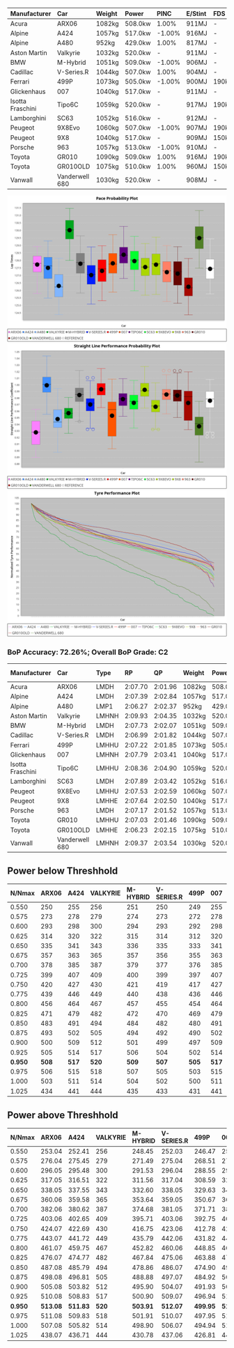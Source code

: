| Manufacturer     | Car            | Weight | Power   | PINC    | E/Stint | FDS     |
|:-|:-|:-|:-|:-|:-|:-|
| Acura            | ARX06          | 1082kg | 508.0kw | 1.00%   | 911MJ   |    -    |
| Alpine           | A424           | 1057kg | 517.0kw | -1.00%  | 916MJ   |    -    |
| Alpine           | A480           | 952kg  | 429.0kw | 1.00%   | 817MJ   |    -    |
| Aston Martin     | Valkyrie       | 1032kg | 520.0kw |    -    | 911MJ   |    -    |
| BMW              | M-Hybrid       | 1051kg | 509.0kw | -1.00%  | 906MJ   |    -    |
| Cadillac         | V-Series.R     | 1044kg | 507.0kw | 1.00%   | 904MJ   |    -    |
| Ferrari          | 499P           | 1073kg | 505.0kw | -1.00%  | 900MJ   | 190kph  |
| Glickenhaus      | 007            | 1040kg | 517.0kw |    -    | 911MJ   |    -    |
| Isotta Fraschini | Tipo6C         | 1059kg | 520.0kw |    -    | 917MJ   | 190kph  |
| Lamborghini      | SC63           | 1052kg | 516.0kw |    -    | 912MJ   |    -    |
| Peugeot          | 9X8Evo         | 1060kg | 507.0kw | -1.00%  | 907MJ   | 190kph  |
| Peugeot          | 9X8            | 1040kg | 517.0kw |    -    | 909MJ   | 150kph  |
| Porsche          | 963            | 1057kg | 513.0kw | -1.00%  | 910MJ   |    -    |
| Toyota           | GR010          | 1090kg | 509.0kw | 1.00%   | 916MJ   | 190kph  |
| Toyota           | GR010OLD       | 1075kg | 510.0kw | 1.00%   | 960MJ   | 150kph  |
| Vanwall          | Vanderwell 680 | 1030kg | 520.0kw |    -    | 908MJ   |    -    |

![PACECHART](./IMG/ACOMETHOD.png)
![STRAIGHTLINEPERFORMANCECHART](./IMG/ACOMETHOD_sp.png)
![TYREPERFORMANCECHART](./IMG/ACOMETHOD_tw.png)

### BoP Accuracy: 72.26%; Overall BoP Grade: C2
| Manufacturer     | Car            | Type  | RP      | QP      | Weight | Power¹  | Threshhold | PINC    | Power²   | E/Stint | AVG Vmax  | FDS     | RDLC | L/Stint | BOP-Grade | Model Accuracy | Model Points | Match%  | SimDiff |
|:-|:-|:-|:-|:-|:-|:-|:-|:-|:-|:-|:-|:-|:-|:-|:-|:-|:-|:-|:-|
| Acura            | ARX06          | LMDH  | 2:07.70 | 2:01.96 | 1082kg | 508.0kw | 210.0kph   | 1.00%   | 513.10kw |  911MJ  | 296.06kph |    -    | 0.99 | 25      | +B2       | 100.00%        | 996          | 82.83%  | #       |
| Alpine           | A424           | LMDH  | 2:07.39 | 2:02.84 | 1057kg | 517.0kw | 210.0kph   | -1.00%  | 511.80kw |  916MJ  | 310.06kph |    -    | 0.99 | 25      | -A2       | 99.49%         | 1360         | 92.14%  | #       |
| Alpine           | A480           | LMP1  | 2:06.27 | 2:02.37 |  952kg | 429.0kw | 210.0kph   | 1.00%   | 433.30kw |  817MJ  | 298.48kph |    -    | 0.97 | 23      | -Ω1       | 97.75%         | 1567         | 45.03%  | -0.69   |
| Aston Martin     | Valkyrie       | LMHNH | 2:09.93 | 2:04.35 | 1032kg | 520.0kw | 210.0kph   |    -    | 520.00kw |  911MJ  | 304.13kph |    -    | 1.04 | 25      | +Ω1       | 100.00%        | 312          | 22.14%  | #       |
| BMW              | M-Hybrid       | LMDH  | 2:07.73 | 2:02.07 | 1051kg | 509.0kw | 210.0kph   | -1.00%  | 503.90kw |  906MJ  | 307.66kph |    -    | 1.00 | 25      | ~A1       | 98.62%         | 2363         | 100.00% | #       |
| Cadillac         | V-Series.R     | LMDH  | 2:06.99 | 2:01.82 | 1044kg | 507.0kw | 210.0kph   | 1.00%   | 512.10kw |  904MJ  | 304.85kph |    -    | 1.02 | 25      | -C1       | 98.50%         | 4201         | 75.69%  | #       |
| Ferrari          | 499P           | LMHHU | 2:07.22 | 2:01.85 | 1073kg | 505.0kw | 210.0kph   | -1.00%  | 500.00kw |  900MJ  | 306.52kph | 190kph  | 1.02 | 25      | -B2       | 100.00%        | 4441         | 81.67%  | #       |
| Glickenhaus      | 007            | LMHNH | 2:07.79 | 2:03.41 | 1040kg | 517.0kw | 210.0kph   |    -    | 517.00kw |  911MJ  | 302.81kph |    -    | 0.96 | 25      | +B1       | 94.07%         | 2174         | 89.22%  | +1.33   |
| Isotta Fraschini | Tipo6C         | LMHHU | 2:08.36 | 2:04.90 | 1059kg | 520.0kw | 210.0kph   |    -    | 520.00kw |  917MJ  | 306.16kph | 190kph  | 1.05 | 25      | +Ω1       | 98.48%         | 130          | 49.19%  | +1.95   |
| Lamborghini      | SC63           | LMDH  | 2:07.89 | 2:03.42 | 1052kg | 516.0kw | 210.0kph   |    -    | 516.00kw |  912MJ  | 305.13kph |    -    | 1.04 | 25      | +A2       | 100.00%        | 784          | 93.16%  | +1.99   |
| Peugeot          | 9X8Evo         | LMHHU | 2:07.53 | 2:02.59 | 1060kg | 507.0kw | 210.0kph   | -1.00%  | 501.90kw |  907MJ  | 307.95kph | 190kph  | 0.99 | 25      | +B2       | 100.00%        | 808          | 84.88%  | #       |
| Peugeot          | 9X8            | LMHHE | 2:07.64 | 2:02.50 | 1040kg | 517.0kw | 210.0kph   |    -    | 517.00kw |  909MJ  | 304.04kph | 150kph  | 1.03 | 25      | ~A1       | 98.79%         | 5064         | 100.00% | +0.45   |
| Porsche          | 963            | LMDH  | 2:07.17 | 2:01.52 | 1057kg | 513.0kw | 210.0kph   | -1.00%  | 507.90kw |  910MJ  | 306.78kph |    -    | 1.00 | 25      | -B2       | 99.87%         | 12613        | 80.91%  | #       |
| Toyota           | GR010          | LMHHU | 2:07.03 | 2:01.46 | 1090kg | 509.0kw | 210.0kph   | 1.00%   | 514.10kw |  916MJ  | 304.65kph | 190kph  | 1.01 | 25      | -C1       | 99.73%         | 2956         | 76.53%  | #       |
| Toyota           | GR010OLD       | LMHHE | 2:06.23 | 2:02.15 | 1075kg | 510.0kw | 210.0kph   | 1.00%   | 515.10kw |  960MJ  | 303.67kph | 150kph  | 1.02 | 25      | -Ω1       | 94.62%         | 880          | 44.59%  | +1.17   |
| Vanwall          | Vanderwell 680 | LMHNH | 2:09.37 | 2:03.54 | 1030kg | 520.0kw | 210.0kph   |    -    | 520.00kw |  908MJ  | 301.03kph |    -    | 1.01 | 25      | +Ω1       | 99.09%         | 544          | 38.22%  | +0.22   |

## Power below Threshhold
| N/Nmax    | ARX06   | A424    | VALKYRIE | M-HYBRID | V-SERIES.R | 499P    | 007     | TIPO6C  | SC63    | 9X8EVO  | 9X8     | 963     | GR010   | GR010OLD | VANDERWELL 680 | ​     | RPM      | A480       |
|:-|:-|:-|:-|:-|:-|:-|:-|:-|:-|:-|:-|:-|:-|:-|:-|:-|:-|:-|
|  0.550    |  250    |  255    |  256     |  251     |  250       |  249    |  255    |  256    |  254    |  250    |  255    |  253    |  251    |  251     |  256           |  ​    |   --     |  0.00      |
|  0.575    |  273    |  278    |  279     |  274     |  273       |  272    |  278    |  279    |  277    |  273    |  278    |  276    |  274    |  274     |  279           |  ​    |   --     |  0.00      |
|  0.600    |  293    |  298    |  300     |  294     |  293       |  292    |  298    |  300    |  298    |  293    |  298    |  296    |  294    |  295     |  300           |  ​    |   --     |  0.00      |
|  0.625    |  314    |  320    |  322     |  315     |  314       |  312    |  320    |  322    |  319    |  314    |  320    |  317    |  315    |  316     |  322           |  ​    |   --     |  0.00      |
|  0.650    |  335    |  341    |  343     |  336     |  335       |  333    |  341    |  343    |  340    |  335    |  341    |  338    |  336    |  337     |  343           |  ​    |   --     |  0.00      |
|  0.675    |  357    |  363    |  365     |  357     |  356       |  355    |  363    |  365    |  362    |  356    |  363    |  360    |  357    |  358     |  365           |  ​    |   --     |  0.00      |
|  0.700    |  378    |  385    |  387     |  379     |  377       |  376    |  385    |  387    |  384    |  377    |  385    |  382    |  379    |  380     |  387           |  ​    |   --     |  0.00      |
|  0.725    |  399    |  407    |  409     |  400     |  399       |  397    |  407    |  409    |  406    |  399    |  407    |  403    |  400    |  401     |  409           |  ​    |   --     |  0.00      |
|  0.750    |  420    |  427    |  430     |  421     |  419       |  417    |  427    |  430    |  427    |  419    |  427    |  424    |  421    |  422     |  430           |  ​    |   --     |  0.00      |
|  0.775    |  439    |  446    |  449     |  440     |  438       |  436    |  446    |  449    |  446    |  438    |  446    |  443    |  440    |  441     |  449           |  ​    |  5000    |  253.38    |
|  0.800    |  456    |  464    |  467     |  457     |  455       |  454    |  464    |  467    |  463    |  455    |  464    |  461    |  457    |  458     |  467           |  ​    |  5500    |  299.45    |
|  0.825    |  471    |  479    |  482     |  472     |  470       |  469    |  479    |  482    |  478    |  470    |  479    |  476    |  472    |  473     |  482           |  ​    |  6000    |  334.51    |
|  0.850    |  483    |  491    |  494     |  484     |  482       |  480    |  491    |  494    |  490    |  482    |  491    |  487    |  484    |  485     |  494           |  ​    |  6500    |  377.57    |
|  0.875    |  493    |  502    |  505     |  494     |  492       |  490    |  502    |  505    |  501    |  492    |  502    |  498    |  494    |  495     |  505           |  ​    |  7000    |  421.64    |
|  0.900    |  500    |  509    |  512     |  501     |  499       |  497    |  509    |  512    |  508    |  499    |  509    |  505    |  501    |  502     |  512           |  ​    |  7500    |  431.65    |
|  0.925    |  505    |  514    |  517     |  506     |  504       |  502    |  514    |  517    |  513    |  504    |  514    |  510    |  506    |  507     |  517           |  ​    |  8000    |  428.65    |
| **0.950** | **508** | **517** | **520**  | **509**  | **507**    | **505** | **517** | **520** | **516** | **507** | **517** | **513** | **509** | **510**  | **520**        | **​** | **8500** | **431.65** |
|  0.975    |  506    |  515    |  518     |  507     |  505       |  503    |  515    |  518    |  514    |  505    |  515    |  511    |  507    |  508     |  518           |  ​    |  9000    |  215.33    |
|  1.000    |  503    |  511    |  514     |  504     |  502       |  500    |  511    |  514    |  510    |  502    |  511    |  507    |  504    |  505     |  514           |  ​    |   --     |  0.00      |
|  1.025    |  434    |  441    |  444     |  435     |  433       |  431    |  441    |  444    |  441    |  433    |  441    |  438    |  435    |  436     |  444           |  ​    |   --     |  0.00      |

## Power above Threshhold
| N/Nmax    | ARX06      | A424       | VALKYRIE | M-HYBRID   | V-SERIES.R | 499P       | 007     | TIPO6C  | SC63    | 9X8EVO     | 9X8     | 963        | GR010      | GR010OLD   | VANDERWELL 680 | ​     | RPM      | A480       |
|:-|:-|:-|:-|:-|:-|:-|:-|:-|:-|:-|:-|:-|:-|:-|:-|:-|:-|:-|
|  0.550    |  253.04    |  252.41    |  256     |  248.45    |  252.03    |  246.47    |  255    |  256    |  254    |  247.46    |  255    |  250.43    |  253.04    |  254.05    |  256           |  ​    |   --     |  0.00      |
|  0.575    |  276.04    |  275.45    |  279     |  271.49    |  275.04    |  268.51    |  278    |  279    |  277    |  270.50    |  278    |  273.47    |  276.05    |  277.05    |  279           |  ​    |   --     |  0.00      |
|  0.600    |  296.05    |  295.48    |  300     |  291.53    |  296.04    |  288.55    |  298    |  300    |  298    |  290.54    |  298    |  293.50    |  297.05    |  297.06    |  300           |  ​    |   --     |  0.00      |
|  0.625    |  317.05    |  316.51    |  322     |  311.56    |  317.04    |  308.59    |  320    |  322    |  319    |  310.58    |  320    |  314.54    |  318.06    |  319.06    |  322           |  ​    |   --     |  0.00      |
|  0.650    |  338.05    |  337.55    |  343     |  332.60    |  338.05    |  329.63    |  341    |  343    |  340    |  331.61    |  341    |  335.57    |  339.06    |  340.07    |  343           |  ​    |   --     |  0.00      |
|  0.675    |  360.06    |  359.58    |  365     |  353.64    |  359.05    |  350.67    |  363    |  365    |  362    |  352.65    |  363    |  356.61    |  361.06    |  362.07    |  365           |  ​    |   --     |  0.00      |
|  0.700    |  382.06    |  380.62    |  387     |  374.68    |  381.05    |  371.71    |  385    |  387    |  384    |  373.69    |  385    |  377.65    |  383.07    |  383.07    |  387           |  ​    |   --     |  0.00      |
|  0.725    |  403.06    |  402.65    |  409     |  395.71    |  403.06    |  392.75    |  407    |  409    |  406    |  394.73    |  407    |  399.68    |  404.07    |  405.08    |  409           |  ​    |   --     |  0.00      |
|  0.750    |  424.07    |  422.69    |  430     |  416.75    |  423.06    |  412.78    |  427    |  430    |  427    |  414.77    |  427    |  419.72    |  425.07    |  426.08    |  430           |  ​    |   --     |  0.00      |
|  0.775    |  443.07    |  441.72    |  449     |  435.79    |  442.06    |  431.82    |  446    |  449    |  446    |  433.80    |  446    |  438.75    |  444.08    |  445.09    |  449           |  ​    |  5000    |  253.38    |
|  0.800    |  461.07    |  459.75    |  467     |  452.82    |  460.06    |  448.85    |  464    |  467    |  463    |  450.84    |  464    |  455.78    |  462.08    |  463.09    |  467           |  ​    |  5500    |  299.45    |
|  0.825    |  476.07    |  474.77    |  482     |  467.84    |  475.06    |  463.88    |  479    |  482    |  478    |  465.86    |  479    |  470.81    |  477.08    |  478.09    |  482           |  ​    |  6000    |  334.51    |
|  0.850    |  487.08    |  485.79    |  494     |  478.86    |  486.07    |  474.90    |  491    |  494    |  490    |  476.88    |  491    |  482.83    |  488.09    |  489.09    |  494           |  ​    |  6500    |  377.57    |
|  0.875    |  498.08    |  496.81    |  505     |  488.88    |  497.07    |  484.92    |  502    |  505    |  501    |  486.90    |  502    |  492.84    |  499.09    |  500.10    |  505           |  ​    |  7000    |  421.64    |
|  0.900    |  505.08    |  503.82    |  512     |  495.90    |  504.07    |  491.93    |  509    |  512    |  508    |  493.92    |  509    |  499.86    |  506.09    |  507.10    |  512           |  ​    |  7500    |  431.65    |
|  0.925    |  510.08    |  508.83    |  517     |  500.90    |  509.07    |  496.94    |  514    |  517    |  513    |  498.92    |  514    |  504.86    |  511.09    |  512.10    |  517           |  ​    |  8000    |  428.65    |
| **0.950** | **513.08** | **511.83** | **520**  | **503.91** | **512.07** | **499.95** | **517** | **520** | **516** | **501.93** | **517** | **507.87** | **514.09** | **515.10** | **520**        | **​** | **8500** | **431.65** |
|  0.975    |  511.08    |  509.83    |  518     |  501.91    |  510.07    |  497.95    |  515    |  518    |  514    |  499.93    |  515    |  505.87    |  512.09    |  513.10    |  518           |  ​    |  9000    |  215.33    |
|  1.000    |  507.08    |  505.82    |  514     |  498.90    |  506.07    |  494.94    |  511    |  514    |  510    |  496.92    |  511    |  502.86    |  508.09    |  509.10    |  514           |  ​    |   --     |  0.00      |
|  1.025    |  438.07    |  436.71    |  444     |  430.78    |  437.06    |  426.81    |  441    |  444    |  441    |  428.79    |  441    |  433.74    |  439.08    |  440.09    |  444           |  ​    |   --     |  0.00      |

